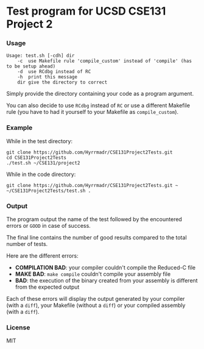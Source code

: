# Test program for UCSD CSE131 Project 2

### Usage

    Usage: test.sh [-cdh] dir
    	-c	use Makefile rule 'compile_custom' instead of 'compile' (has to be setup ahead)
		-d	use RCdbg instead of RC
    	-h	print this message
    	dir	give the directory to correct


Simply provide the directory containing your code as a program argument.

You can also decide to use `RCdbg` instead of `RC` or use a different Makefile rule (you have to had it yourself to your Makefile as `compile_custom`).

### Example

While in the test directory:

    git clone https://github.com/Hyrrmadr/CSE131Project2Tests.git
    cd CSE131Project2Tests
    ./test.sh ~/CSE131/project2

While in the code directory:

    git clone https://github.com/Hyrrmadr/CSE131Project2Tests.git ~
    ~/CSE131Project2Tests/test.sh .

### Output

The program output the name of the test followed by the encountered errors or `GOOD` in case of success.

The final line contains the number of good results compared to the total number of tests.

Here are the different errors:

 - **COMPILATION BAD**: your compiler couldn't compile the Reduced-C file
 - **MAKE BAD**: `make compile` couldn't compile your assembly file
 - **BAD**: the execution of the binary created from your assembly is different from the expected output

Each of these errors will display the output generated by your compiler (with a `diff`), your Makefile (without a `diff`) or your compiled assembly (with a `diff`).

### License

MIT
